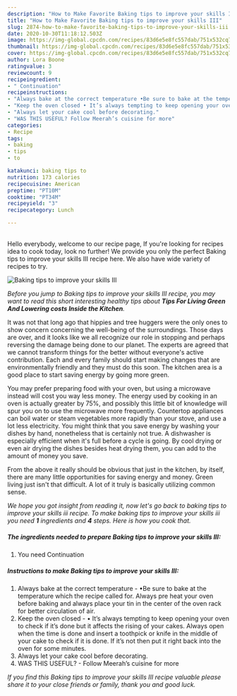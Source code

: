 ```yaml
---
description: "How to Make Favorite Baking tips to improve your skills III"
title: "How to Make Favorite Baking tips to improve your skills III"
slug: 2874-how-to-make-favorite-baking-tips-to-improve-your-skills-iii
date: 2020-10-30T11:18:12.503Z
image: https://img-global.cpcdn.com/recipes/83d6e5e8fc557dab/751x532cq70/baking-tips-to-improve-your-skills-iii-recipe-main-photo.jpg
thumbnail: https://img-global.cpcdn.com/recipes/83d6e5e8fc557dab/751x532cq70/baking-tips-to-improve-your-skills-iii-recipe-main-photo.jpg
cover: https://img-global.cpcdn.com/recipes/83d6e5e8fc557dab/751x532cq70/baking-tips-to-improve-your-skills-iii-recipe-main-photo.jpg
author: Lora Boone
ratingvalue: 3
reviewcount: 9
recipeingredient:
- " Continuation"
recipeinstructions:
- "Always bake at the correct temperature •Be sure to bake at the temperature which the recipe called for. Always pre heat your oven before baking and always place your tin in the center of the oven rack for better circulation of air."
- "Keep the oven closed • It’s always tempting to keep opening your oven to check if it’s done but it affects the rising of your cakes. Always open when the time is done and insert a toothpick or knife in the middle of your cake to check if it is done. If it’s not then put it right back into the oven for some minutes."
- "Always let your cake cool before decorating."
- "WAS THIS USEFUL? Follow Meerah’s cuisine for more"
categories:
- Recipe
tags:
- baking
- tips
- to

katakunci: baking tips to 
nutrition: 173 calories
recipecuisine: American
preptime: "PT10M"
cooktime: "PT34M"
recipeyield: "3"
recipecategory: Lunch

---
```

<br>
Hello everybody, welcome to our recipe page, If you're looking for recipes idea to cook today, look no further! We provide you only the perfect Baking tips to improve your skills III recipe here. We also have wide variety of recipes to try.
<br>


![Baking tips to improve your skills III](https://img-global.cpcdn.com/recipes/83d6e5e8fc557dab/751x532cq70/baking-tips-to-improve-your-skills-iii-recipe-main-photo.jpg)

<i>Before you jump to Baking tips to improve your skills III recipe, you may want to read this short interesting healthy tips about 
<strong>Tips For Living Green And Lowering costs Inside the Kitchen</strong>.</i>
</br>

It was not that long ago that hippies and tree huggers were the only ones to show concern concerning the well-being of the surroundings. Those days are over, and it looks like we all recognize our role in stopping and perhaps reversing the damage being done to our planet. The experts are agreed that we cannot transform things for the better without everyone's active contribution. Each and every family should start making changes that are environmentally friendly and they must do this soon. The kitchen area is a good place to start saving energy by going more green.

You may prefer preparing food with your oven, but using a microwave instead will cost you way less money. The energy used by cooking in an oven is actually greater by 75%, and possibly this little bit of knowledge will spur you on to use the microwave more frequently. Countertop appliances can boil water or steam vegetables more rapidly than your stove, and use a lot less electricity. You might think that you save energy by washing your dishes by hand, nonetheless that is certainly not true. A dishwasher is especially efficient when it's full before a cycle is going. By cool drying or even air drying the dishes besides heat drying them, you can add to the amount of money you save.

From the above it really should be obvious that just in the kitchen, by itself, there are many little opportunities for saving energy and money. Green living just isn't that difficult. A lot of it truly is basically utilizing common sense.


<i>We hope you got insight from reading it, now let's go back to baking tips to improve your skills iii recipe. To make baking tips to improve your skills iii you need <strong>1</strong> ingredients and <strong>4</strong> steps. Here is how you cook that.
</i>

##### The ingredients needed to prepare Baking tips to improve your skills III:

1. You need  Continuation


##### Instructions to make Baking tips to improve your skills III:

1. Always bake at the correct temperature - •Be sure to bake at the temperature which the recipe called for. Always pre heat your oven before baking and always place your tin in the center of the oven rack for better circulation of air.
1. Keep the oven closed - • It’s always tempting to keep opening your oven to check if it’s done but it affects the rising of your cakes. Always open when the time is done and insert a toothpick or knife in the middle of your cake to check if it is done. If it’s not then put it right back into the oven for some minutes.
1. Always let your cake cool before decorating.
1. WAS THIS USEFUL? - Follow Meerah’s cuisine for more


<i>If you find this Baking tips to improve your skills III recipe valuable please share it to your close friends or family, thank you and good luck.</i>
